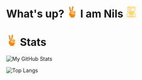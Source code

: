 # What's up? <img src="https://github.com/nilsertle/nilsertle/blob/main/src/peace(2).png" width="30px"> I am Nils <img src="https://github.com/nilsertle/nilsertle/blob/main/src/programmer.png" width="30px">

# <img src="https://github.com/nilsertle/nilsertle/blob/main/src/peace(2).png" width="30px"> Stats

![My GitHub Stats](https://github-readme-stats.vercel.app/api?username=nilsertle&theme=github_dark&show_icons=true)

![Top Langs](https://github-readme-stats.vercel.app/api/top-langs/?username=nilsertle&hide=javascript,html)
